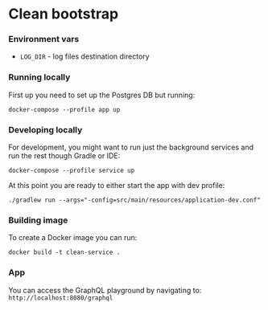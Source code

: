 # Clean bootstrap

### Environment vars

* `LOG_DIR` - log files destination directory

### Running locally

First up you need to set up the Postgres DB but running:

`docker-compose --profile app up`

### Developing locally

For development, you might want to run just the background services and run the rest though Gradle
or IDE:

`docker-compose --profile service up`

At this point you are ready to either start the app with dev profile:

`./gradlew run --args="-config=src/main/resources/application-dev.conf"`

### Building image

To create a Docker image you can run:

`docker build -t clean-service .`

### App

You can access the GraphQL playground by navigating to:
`http://localhost:8080/graphql`
